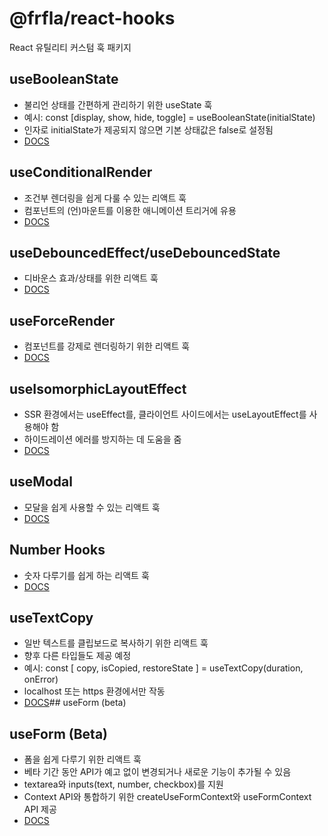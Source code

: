 # @frfla/react-hooks

React 유틸리티 커스텀 훅 패키지

## useBooleanState

- 불리언 상태를 간편하게 관리하기 위한 useState 훅
- 예시: const [display, show, hide, toggle] = useBooleanState(initialState)
- 인자로 initialState가 제공되지 않으면 기본 상태값은 false로 설정됨
- [DOCS](https://frfla.github.io/react-hooks/use-boolean-state)

## useConditionalRender

- 조건부 렌더링을 쉽게 다룰 수 있는 리액트 훅
- 컴포넌트의 (언)마운트를 이용한 애니메이션 트리거에 유용
- [DOCS](https://frfla.github.io/react-hooks/use-conditional-render)

## useDebouncedEffect/useDebouncedState

- 디바운스 효과/상태를 위한 리액트 훅
- [DOCS](https://frfla.github.io/react-hooks/use-debounced)

## useForceRender

- 컴포넌트를 강제로 렌더링하기 위한 리액트 훅
- [DOCS](https://frfla.github.io/react-hooks/use-force-render)

## useIsomorphicLayoutEffect

- SSR 환경에서는 useEffect를, 클라이언트 사이드에서는 useLayoutEffect를 사용해야 함
- 하이드레이션 에러를 방지하는 데 도움을 줌
- [DOCS](https://frfla.github.io/react-hooks/use-isomorphic-layout-effect)

## useModal

- 모달을 쉽게 사용할 수 있는 리액트 훅
- [DOCS](https://frfla.github.io/react-hooks/use-modal)

## Number Hooks

- 숫자 다루기를 쉽게 하는 리액트 훅
- [DOCS](https://frfla.github.io/react-hooks/use-numbers)

## useTextCopy

- 일반 텍스트를 클립보드로 복사하기 위한 리액트 훅
- 향후 다른 타입들도 제공 예정
- 예시: const [ copy, isCopied, restoreState ] = useTextCopy(duration, onError)
- localhost 또는 https 환경에서만 작동
- [DOCS](https://frfla.github.io/react-hooks/use-clipboard)## useForm (beta)

## useForm (Beta)

- 폼을 쉽게 다루기 위한 리액트 훅
- 베타 기간 동안 API가 예고 없이 변경되거나 새로운 기능이 추가될 수 있음
- textarea와 inputs(text, number, checkbox)를 지원
- Context API와 통합하기 위한 createUseFormContext와 useFormContext API 제공
- [DOCS](https://frfla.github.io/react-hooks/use-form)
